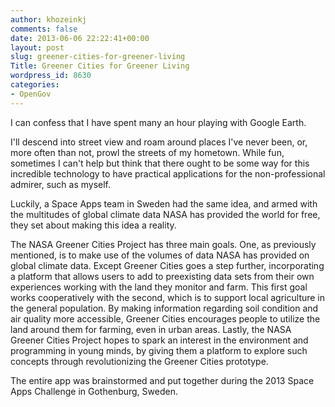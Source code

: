 ```yaml
---
author: khozeinkj
comments: false
date: 2013-06-06 22:22:41+00:00
layout: post
slug: greener-cities-for-greener-living
Title: Greener Cities for Greener Living
wordpress_id: 8630
categories:
- OpenGov
---
```


I can confess that I have spent many an hour playing with Google Earth.

I'll descend into street view and roam around places I've never been, or, more often than not, prowl the streets of my hometown. While fun, sometimes I can't help but think that there ought to be some way for this incredible technology to have practical applications for the non-professional admirer, such as myself.

Luckily, a Space Apps team in Sweden had the same idea, and armed with the multitudes of global climate data NASA has provided the world for free, they set about making this idea a reality.

The NASA Greener Cities Project has three main goals. One, as previously mentioned, is to make use of the volumes of data NASA has provided on global climate data. Except Greener Cities goes a step further, incorporating a platform that allows users to add to preexisting data sets from their own experiences working with the land they monitor and farm. This first goal works cooperatively with the second, which is to support local agriculture in the general population. By making information regarding soil condition and air quality more accessible, Greener Cities encourages people to utilize the land around them for farming, even in urban areas. Lastly, the NASA Greener Cities Project hopes to spark an interest in the environment and programming in young minds, by giving them a platform to explore such concepts through revolutionizing the Greener Cities prototype.

The entire app was brainstormed and put together during the 2013 Space Apps Challenge in Gothenburg, Sweden.
